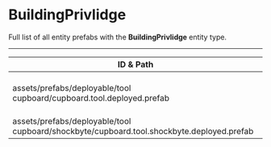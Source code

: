 # BuildingPrivlidge
Full list of all <Badge type="warning" text="2"/> entity prefabs with the **BuildingPrivlidge** entity type.

---
| ID & Path |
| --- |
| <Badge type="tip" text="2476970476"/> <br> assets/prefabs/deployable/tool cupboard/cupboard.tool.deployed.prefab |
| <Badge type="tip" text="3932172323"/> <br> assets/prefabs/deployable/tool cupboard/shockbyte/cupboard.tool.shockbyte.deployed.prefab |
